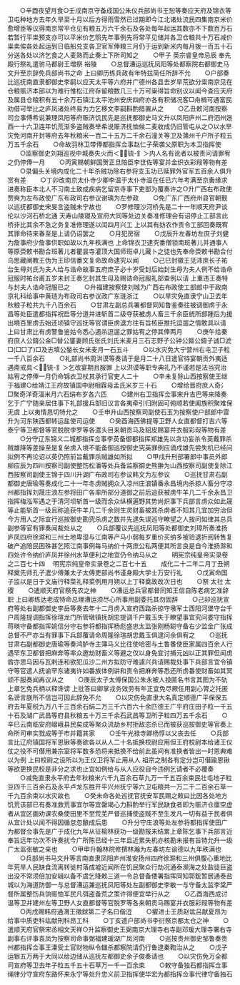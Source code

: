 <!-- { "loadSidebar": true } -->
　　○辛酉夜望月食○壬戌南京守备成国公朱仪兵部尚书王恕等奏应天府及锦衣等卫屯种地方去年久旱至十月以后方得雨雪然已过期即今江北诸处流民四集南京米价愈增臣等议得南京常平仓见有粮五万六千余石及各处每年起运其数亦不下数百万石若暂行平粜预支亦可以平米价乞照先年事例先将常平见储并各卫仓粮共十万石减价粜卖俟各处起运到日临船兑支各卫官军俸粮三月仍于运到新米内每月拨一百五十石分送各处以济乞食之人麦熟而止奏上下所司知之
　　○甲子  英宗睿皇帝忌辰  奉先殿行祭礼遣驸马都尉王增祭  裕陵
　　○总督漕运巡抚凤阳等处都察院右都御史马文升至京辞免兵部尚书之命  上曰卿历练兵政有年特兹简任所辞不允
　　○户部奏比巡抚南直隶都御史李嗣以应天太平等六府并广德州各县去岁旱荒欲分粜南京见在仓粮赈济本部以为难行惟松江府存留粮数几三十万可粜得旨命别议以闻今查应天府及属县仓粮积有五十余万石镇江太平池州安庆四府亦各有积储况客□舟楫可通富民劝借可举比之庐凤诸处终易为力乞移文李嗣斟酌措置从之
　　○乙丑敕河南按察司佥事傅希说兼理凤阳等府赈济饥民先是巡抚都御史马文升以凤阳庐州二府泗州迤西一十六卫连年饥荒渐多盗贼奏举希说赈济抚恤候二麦收成仍旧管屯从之○以水旱灾免河南开封等府去年秋粮米一百二十五万二千余石潼关等卫及蒲州千户所子粒五万五千余石
　　○命故羽林卫带俸都指挥佥事赵仁子荣袭父原职为本卫指挥使
　　○监察御史刘翔巡视中城奏失火而＜锍-釒＞内人名有讹者以被责问请罪宥之仍停俸一月
　　○丙寅赐朝鲜国贺正旦陪臣李世佐等宴并金织衣彩叚等物有差
　　○录偏头关境内成化二十年杀贼功除右参将支玉功已赎罪外官军五百余人俱升赏有差
　　○丁卯改南京太仆寺少卿李温于太仆寺温在任已六年考满至京夤缘求进奏称臣本北人不习南土致成疾病乞留京寺事下吏部为覆奏许之○升广西右布政使贾奭为左布政使广东布政司右参议谢瑀为左参政
　　○免广东广西府州县官朝觐以巡抚都御史宋旻言盗贼未宁故也
　　○罗修理沙河桥先是二十一年顺天府尹谈伦以沙河石桥北通  天寿山陵寝及宣府大同等处边关奏准修理会有诏停止工部言此桥非比其余不急之务复准修理遂以闰四月兴工  上以其有妨农作责令工部回奏既宥其罪命待来春至是上请仍诏罢之
　　○月犯房宿
　　○戊辰升左春坊左庶子刘健为詹事府少詹事供职如故以九年秩满也  上命锦衣卫逮究番僧锁南班著儿并通事人等原赍敕书勘合班著儿者瞿昙寺灌顶大国师班卓儿藏卜之徒也先奉命赍敕书勘合付乌思藏阐教王伪为王印信番文复命故命逮究以闻
　　○己巳封徽王见沛庶长子祐台生母刘氏为夫人给与诰命故事五府庶子必十岁受封后始封生母为夫人例不给诰命冠服时祐台甫五岁未封王奏乞封其生母及赐诰命冠服礼部查例以请  上重违王奏特与封夫人诰命冠服已之
　　○升福建按察使刘城为广西右布政使工部郎中于政南京礼科给事中黄琏为布政司右参议政广东琏浙江
　　○以旱灾免直隶宁山卫去年秋粮子粒共九千八百余石
　　○甘肃左副总兵署都督同知鲁鉴奏往被调御虏于永昌等处臣遣都指挥祝启等分道并进斩首二级夺获被虏人畜三千余臣统所部踵后为援出境百里虏去始还顷镇守巡抚等官谓臣虏退方往有旨核臣推托逗遛之情敢具以请  上曰甘肃比有虏警鲁鉴姑令悉心遏杀逗遛之罪姑宥之停其俸两月
　　○庚午给秦府庶人公錥公金□替公鐆妻顾氏张氏刘氏米麦月三石志野子公钟公鏂公錥子诚□淲□(□□了)□及志填公鍫长女米麦月一石五斗
　　○以水灾免大宁营州右屯卫子粒一千八百余石
　　○礼部尚书周洪谟等奏请于是月二十八日遣官待宴朝贡外夷适遇斋戒具＜锍-釒＞乞改宴期且服罪  上以洪谟等职专典礼乃不谨若是法当究治姑宥之停俸一月仍命锦衣卫杖其承行官吏人二十
　　○辛未复除山西按察使王继于福建○给靖江王府故镇国中尉相霖母孟氏米岁三十石
　　○增给晋府庶人奇氵□聚奇洋奇湢米月六石绢布岁各六匹
　　○建州右卫指挥佥事宋升吉巴等来降奏乞于广宁随亲居住事下礼部援兵部旧议言各夷牵引归附固可俯顺若使阖族积聚难保无虞  上以夷情恳切特允之
　　○壬申升山西按察司副使石玉为按察使户部郎中雷升为河东陕西都转运盐使司运使
　　○癸酉海西佛提等卫野人女直都督打吉六等泰宁等卫都督等官脱脱孛罗等各遣头目来朝贡马及貂皮赐宴并衣服彩叚等物有差
　　○分守辽东锦义二城都指挥佥事李英备御都指挥郑雄先以贪功妄杀令英戴罪杀贼雄降等差操至是复坐虏入境不能备御巡按御史究英罪例应谪戍雄先尝失机已经问拟例不再论诏以英仍照前旨戴罪杀贼雄如所拟
　　○甲戌升刑部署郎中事员外郎柳应辰为四川按察司副使整饬松潘等处兵备监察御史熊翀为山西按察司副使复除江西按察司副使王锦于四川升湖广布政司右参议韩文为左参议
　　○巡抚甘肃右副都御史唐瑜等奏成化二十一年冬虏贼拥众入凉州庄浪镇番永昌境内杀掠人畜分守凉州都指挥刘晟庄浪左参将田广各率所部分道御之前后追获被虏牛羊几二千余永昌卫指挥梅泓军遇之于清河坝斩首一级而余众纵横遍野其势尚炽事下兵部言虏众如此晟等止能斩首一级且称追获牛羊几二千余则生灵财畜被其杀虏者不知其几宜加穷治但今方用人之际宜行巡按御史勘究杀虏之数并先逮失误巡守瞭望之人按问如律其总兵副参等官有罪奏闻裁处从之
　　○兵部覆议先巡抚凤阳等处都御史刘璋所奏淮扬庐凤四府徐滁和三州土地卑湿与江南等产马小弱每岁重价买纳多被验退折阅转售复破产追陪民困殊甚乞照江南事例每马纳价十两庶公私两便其所言良是自今淮扬滁和四处许令纳价庐凤并徐州水草便利之地宜仍令纳马从之
　　明宪宗纯皇帝实录卷之二百七十四
　明宪宗纯皇帝实录卷之二百七十五
　　成化二十二年二月丁丑朔释奠先师孔子遣少傅兼太子太傅吏部尚书谨身殿大学士万安行礼
　　○戊寅命国子监以是日于文庙行释菜礼释菜例用月朔以上丁释奠故改次日也
　　○祭  太社  太稷
　　○遣顺天府官祭先农之神
　　○漕运总兵官都督同知王信自陈老病乞准辞职  上曰卿练达老成特命总理漕运须尽心所事用副委托其勿固辞
　　○己卯巡抚宣府等处右副都御史李岳等奏去年十二月虏入宣府西路杀掠守墩军士西阳河堡守台千户周隆提调指挥徐瑄龙门所管墩镇抚胡忠提调千户戴玉失于瞭望事宜究问委守指挥蒋瑛守备都指挥姚信分守右参将都指挥杨彪盛忠太监张刚杨聪守备右少监金广张成总督不严亦当有罪事下兵部覆请命周隆徐瑄胡忠戴玉俱逮问余俱宥之
　　○巡抚甘肃右副都御史唐瑜等奏鸿胪寺主簿马义比往使哈密与土鲁番使臣家属四百余人行遇罕东卫都督把麻奔等率众邀劫财畜义等避之仅以身免宜讨捕元凶以正其罪但闻虏酋亦思马因与瓦剌连和欲犯瓜沙二州方拟防守难遽兴兵请赐裁处事下兵部言宜令镇守等官遣人抚谕罕东诸夷许如番族体例讲和责令把麻奔等悉还所虏番使财畜如其冥顽不服奏闻再议从之
　　○庚辰太子太傅保国公朱永被人投匿名书言其图为不轨上章乞免兵柄以释谗谤  上批答曰卿掌戎务效劳有年正宜免尽厥任用副心膂之托匿名谤言朕所不信岂可因此辞免不允
　　○以灾伤免直隶大名真定顺德广平保保五府去年夏税九万八千三百余石绢二万三千六百六十余匹德王广平府庄田子粒一千五十石及湖广武昌等府县秋粮五十万三千余石武昌等卫所子粒四万五千余石
　　○辛巳云南临安府嶍峨县民矣成等聚众流劫乡村拒敌恣杀已而被获巡按御史等官奏上命所司审实戮成等于市并籍其家
　　○壬午光禄寺卿杨惇以父丧去任
　　○兵部言比辽府镇国将军恩锹等奏欲各以从人二十名抵换校尉应用但王府校尉本给诸王仪仗之役不可僣用兼宗室将军数多恐将来抵换不给前此虽间有准换者皆出一时恩典难以为例  上曰校尉之设所以为王仪卫将军止用从人  祖宗之制各有定分岂可僣踰恩锹等欲更换民校是非分之求也止宜如例给与从人应役自今违例乞请者不必覆奏
　　○减免直隶永平府去年秋粮米六千九百余石草九万一千五百余束民壮屯地子粒豆四千三百余石及永平卢龙东胜开平兴州抚宁等六卫屯粮共一万二千二百余石草一千九百余束以水灾故也
　　○癸未命各处巡抚官抚安军民赐之敕曰比因各处地方饥荒该部已有奏准救荒事宜尔等宜罄竭心力斟酌举行军民缺食者即为赈济仓廪空虚者从宜区画劝课农桑使田里不至荒芜严督巡捕使盗贼不至生发凡一切有益于民者俱从宜计处以闻不得因循怠忽酿成后患
　　○升分守庄浪等处左参将都指挥使田广为都督佥事先是广于成化九年从征榆林获功一级勘报未结累上章陈乞事下兵部言近奉旨远年功次不许奏扰今广所陈已经十三年且近累失机亦核勘未报有旨特允升一级广太监张敏之亲也
　　○甲申升翰林院修撰林瀚为左春坊左谕德以九年秩满也
　　○兵部尚书马文升等言南直隶凤阳庐州淮安扬州四府徐滁和三州俱腹心重地比年荒旱人民缺食流离转徙村落成墟近闻所在饥民聚众行劫况通泰濒海之处盐徒巨盗出没不常须倍加安辑以备不虞乞降敕三道一令总督备倭署指挥同知郭鋐暂居通泰盐城以为海道防御一与总督漕运兼巡抚凤阳等处左副都御史李敏一与守备太监李棠严督所属整饬兵饷赈恤军民凡弭盗备荒之策许得便宜举行从之
　　○乙酉海西成讨温等卫并建州左等卫野人女直都督等官脱罗等各来朝贡马赐宴并衣服彩叚等物有差
　　○丙戌赐韩府通渭王徵銶第二子名曰偕浢
　　○擢进士王质赵竑吕献夏昂为给事中质吏科竑献刑科昂工科
　　○丁亥遣户部尚书李衍祭京都太仓之神
　　○遣顺天府官祭宋丞相文天祥○升监察御史王弼南京大理寺右寺副邓瑗大理寺署右寺副事右评事袁凤为按察司命事弼福建瑗湖广凤河南
　　○巡按贵州御史邹鲁奏贵州都指挥佥事王溱受土官财物纵令讎杀都察院请仍行鲁逮秦鞫治从之
　　○戊子运银五万两于大同以给边储从巡抚左都御史余子俊奏请也
　　○以灾伤免万全都司宣府等卫去年子粒五千五十石草万一千一百余束
　　○敕守备独石都指挥佥事绳律分守宣府东路怀来永宁等处升忠义前卫指挥使华宏为都指挥佥事代律守备独石
